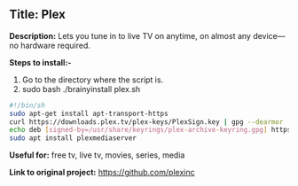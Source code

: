 ## Title: Plex
**Description:** Lets you tune in to live TV on anytime, on almost any device—no hardware required. 

**Steps to install:-**

1. Go to the directory where the script is.
1. sudo bash ./brainyinstall plex.sh
```bash
#!/bin/sh
sudo apt-get install apt-transport-https
curl https://downloads.plex.tv/plex-keys/PlexSign.key | gpg --dearmor | sudo tee /usr/share/keyrings/plex-archive-keyring.gpg >/dev/null
echo deb [signed-by=/usr/share/keyrings/plex-archive-keyring.gpg] https://downloads.plex.tv/repo/deb public main | sudo tee /etc/apt/sources.list.d/plexmediaserver.list
sudo apt install plexmediaserver

```
**Useful for:** free tv, live tv, movies, series, media

**Link to original project:** https://github.com/plexinc